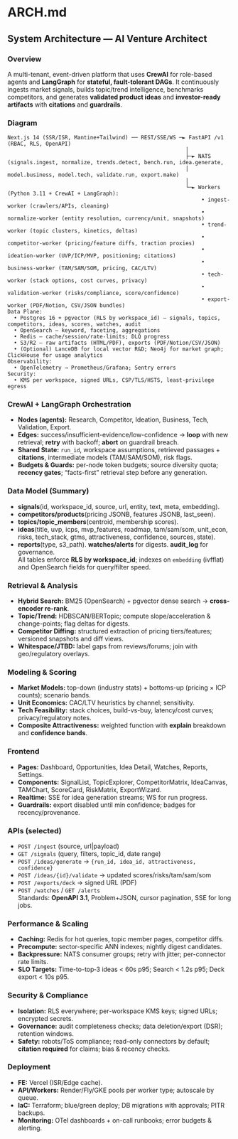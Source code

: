 # ARCH.md

## System Architecture — AI Venture Architect

### Overview
A multi-tenant, event-driven platform that uses **CrewAI** for role-based agents and **LangGraph** for **stateful, fault-tolerant DAGs**. It continuously ingests market signals, builds topic/trend intelligence, benchmarks competitors, and generates **validated product ideas** and **investor-ready artifacts** with **citations** and **guardrails**.

### Diagram
```
Next.js 14 (SSR/ISR, Mantine+Tailwind) ── REST/SSE/WS ─► FastAPI /v1 (RBAC, RLS, OpenAPI)
                                                        │
                                                        ├─► NATS (signals.ingest, normalize, trends.detect, bench.run, idea.generate,
                                                        │         model.business, model.tech, validate.run, export.make)
                                                        │
                                                        └─► Workers (Python 3.11 + CrewAI + LangGraph):
                                                             • ingest-worker (crawlers/APIs, cleaning)
                                                             • normalize-worker (entity resolution, currency/unit, snapshots)
                                                             • trend-worker (topic clusters, kinetics, deltas)
                                                             • competitor-worker (pricing/feature diffs, traction proxies)
                                                             • ideation-worker (UVP/ICP/MVP, positioning; citations)
                                                             • business-worker (TAM/SAM/SOM, pricing, CAC/LTV)
                                                             • tech-worker (stack options, cost curves, privacy)
                                                             • validation-worker (risks/compliance, score/confidence)
                                                             • export-worker (PDF/Notion, CSV/JSON bundles)
Data Plane:
  • Postgres 16 + pgvector (RLS by workspace_id) — signals, topics, competitors, ideas, scores, watches, audit
  • OpenSearch — keyword, faceting, aggregations
  • Redis — cache/session/rate-limits; DLQ progress
  • S3/R2 — raw artifacts (HTML/PDF), exports (PDF/Notion/CSV/JSON)
  • (Optional) LanceDB for local vector R&D; Neo4j for market graph; ClickHouse for usage analytics
Observability:
  • OpenTelemetry → Prometheus/Grafana; Sentry errors
Security:
  • KMS per workspace, signed URLs, CSP/TLS/HSTS, least-privilege egress
```

### CrewAI + LangGraph Orchestration
- **Nodes (agents):** Research, Competitor, Ideation, Business, Tech, Validation, Export.  
- **Edges:** success/insufficient-evidence/low-confidence → **loop** with new retrieval; **retry** with backoff; **abort** on guardrail breach.  
- **Shared State:** `run_id`, workspace assumptions, retrieved passages + **citations**, intermediate models (TAM/SAM/SOM), risk flags.  
- **Budgets & Guards:** per-node token budgets; source diversity quota; **recency gates**; “facts-first” retrieval step before any generation.

### Data Model (Summary)
- **signals**(id, workspace_id, source, url, entity, text, meta, embedding).  
- **competitors/products**(pricing JSONB, features JSONB, last_seen).  
- **topics/topic_members**(centroid, membership scores).  
- **ideas**(title, uvp, icps, mvp_features, roadmap, tam/sam/som, unit_econ, risks, tech_stack, gtms, attractiveness, confidence, sources, state).  
- **reports**(type, s3_path). **watches/alerts** for digests. **audit_log** for governance.  
All tables enforce **RLS by workspace_id**; indexes on `embedding` (ivfflat) and OpenSearch fields for query/filter speed.

### Retrieval & Analysis
- **Hybrid Search:** BM25 (OpenSearch) + pgvector dense search → **cross-encoder re-rank**.  
- **Topic/Trend:** HDBSCAN/BERTopic; compute slope/acceleration & change-points; flag deltas for digests.  
- **Competitor Diffing:** structured extraction of pricing tiers/features; versioned snapshots and diff views.  
- **Whitespace/JTBD:** label gaps from reviews/forums; join with geo/regulatory overlays.

### Modeling & Scoring
- **Market Models:** top-down (industry stats) + bottoms-up (pricing × ICP counts); scenario bands.  
- **Unit Economics:** CAC/LTV heuristics by channel; sensitivity.  
- **Tech Feasibility:** stack choices, build-vs-buy, latency/cost curves; privacy/regulatory notes.  
- **Composite Attractiveness:** weighted function with **explain** breakdown and **confidence bands**.

### Frontend
- **Pages:** Dashboard, Opportunities, Idea Detail, Watches, Reports, Settings.  
- **Components:** SignalList, TopicExplorer, CompetitorMatrix, IdeaCanvas, TAMChart, ScoreCard, RiskMatrix, ExportWizard.  
- **Realtime:** SSE for idea generation streams; WS for run progress.  
- **Guardrails:** export disabled until min confidence; badges for recency/provenance.

### APIs (selected)
- `POST /ingest` (source, url|payload)  
- `GET /signals` (query, filters, topic_id, date range)  
- `POST /ideas/generate` → `{run_id, idea_id, attractiveness, confidence}`  
- `POST /ideas/{id}/validate` → updated scores/risks/tam/sam/som  
- `POST /exports/deck` → signed URL (PDF)  
- `POST /watches` / `GET /alerts`  
Standards: **OpenAPI 3.1**, Problem+JSON, cursor pagination, SSE for long jobs.

### Performance & Scaling
- **Caching:** Redis for hot queries, topic member pages, competitor diffs.  
- **Precompute:** sector-specific ANN indexes; nightly digest candidates.  
- **Backpressure:** NATS consumer groups; retry with jitter; per-connector rate limits.  
- **SLO Targets:** Time-to-top‑3 ideas < 60s p95; Search < 1.2s p95; Deck export < 10s p95.

### Security & Compliance
- **Isolation:** RLS everywhere; per-workspace KMS keys; signed URLs; encrypted secrets.  
- **Governance:** audit completeness checks; data deletion/export (DSR); retention windows.  
- **Safety:** robots/ToS compliance; read-only connectors by default; **citation required** for claims; bias & recency checks.

### Deployment
- **FE:** Vercel (ISR/Edge cache).  
- **API/Workers:** Render/Fly/GKE pools per worker type; autoscale by queue.  
- **IaC:** Terraform; blue/green deploy; DB migrations with approvals; PITR backups.  
- **Monitoring:** OTel dashboards + on-call runbooks; error budgets & alerting.
